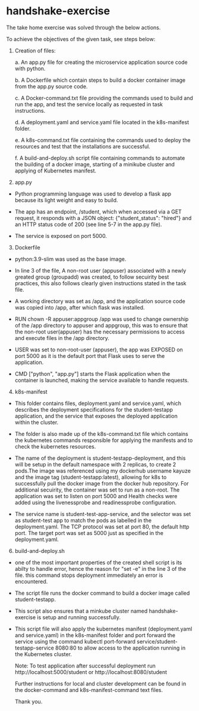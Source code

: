 # handshake-exercise
The take home exercise was solved through the below actions.

To achieve the objectives of the given task, see steps below:

1. Creation of files:
   
   a. An app.py file for creating the microservice application source code with python.

   b. A Dockerfile which contain steps to build a docker container image from the app.py source code.

   c. A Docker-command.txt file providing the commands used to build and run the app, and test the service locally as requested in task instructions.

   d. A deployment.yaml and service.yaml file located in the k8s-manifest folder.

   e. A k8s-command.txt file containing the commands used to deploy the resources and test that the installations are successful.

   f. A build-and-deploy.sh script file containing commands to automate the building of a docker image, starting of a minikube cluster and applying of Kubernetes manifest.

2. app.py
-	Python programming language was used to develop a flask app because its light weight and easy to build.

-	The app has an endpoint, /student, which when accessed via a GET request, it responds with a JSON object: {"student_status": "hired"} and an HTTP status code of 200 (see line 5-7 in the app.py file). 

-	The service is exposed on port 5000.

3. Dockerfile
-	python:3.9-slim was used as the base image.

-	In line 3 of the file, A non-root user (appuser) associated with a newly greated group (groupadd) was created, to follow secuirity best practices, this also follows clearly given instructions stated in the task file.

-	A working directory was set as /app, and the application source code was copied into /app, after which flask was installed.

-	RUN chown -R appuser:appgroup /app was used to change ownership of the /app directory to appuser and appgroup, this was to ensure that the non-root user(appuser) has the necessary permissions to access and execute files in the /app directory.

-	USER was set to non-root-user (appuser), the app was EXPOSED on port 5000 as it is the default port that Flask uses to serve the application.

- CMD ["python", "app.py"] starts the Flask application when the container is launched, making the service available to handle requests.

4. k8s-manifest
- This folder contains files, deployment.yaml and service.yaml, which describes the deployment specifications for the student-testapp application, and the service that exposes the deployed application within the cluster.
  
- The folder is also made up of the k8s-command.txt file which contains the kubernetes commands responsible for applying the manifests and to check the kubernetes resources.
  
- The name of the deployment is student-testapp-deployment, and this will be setup in the default namespace with 2 replicas, to create 2 pods.The image was referenced using my dockerhub username kayuze and the image tag (student-testapp:latest), allowing for k8s to successfully pull the docker image from the docker hub repository. For additional secuirity, the container was set to run as a non-root. The application was set to listen on port 5000 and Health checks were added using the livenessprobe and readinessprobe configuration.
  
- The service name is student-test-app-service, and the selector was set as student-test app to match the pods as labelled in the deployment.yaml. The TCP protocol  was set at port 80, the default http port. The target port was set as 5000 just as specified in the deployment.yaml. 

6. build-and-deploy.sh
-	one of the most important properties of the created shell script is its abilty to handle error, hence the reason for "set -e" in the line 3 of the file. this command stops deployment immediately an error is encountered. 

- The script file runs the docker command to build a docker image called student-testapp.

- This script also ensures that a minkube cluster named handshake-exercise is setup and running successfully.

- This script file will also apply the kubernetes manifest (deployment.yaml and service.yaml) in the k8s-manifest folder and port forward the service using the command kubectl port-forward service/student-testapp-service 8080:80 to allow access to the application running in the Kubernetes cluster.

  Note: To test application after successful deployment run http://localhost:5000/student or http://localhost:8080/student 
  
  Further instructions for local and cluster development can be found in the docker-command and k8s-manifest-command text files.
  
  Thank you. 





 
